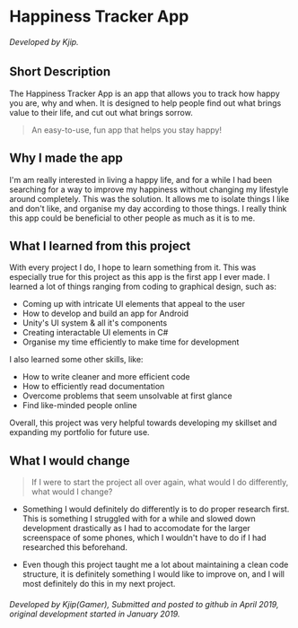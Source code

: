 # Happiness Tracker App
###### Developed by Kjip.

## Short Description
The Happiness Tracker App is an app that allows you to track how happy you are, why and when.
It is designed to help people find out what brings value to their life, and cut out what brings sorrow.
> An easy-to-use, fun app that helps you stay happy!

## Why I made the app
I'm am really interested in living a happy life, and for a while I had been searching for a way to improve my happiness without changing my lifestyle around completely. This was the solution. It allows me to isolate things I like and don't like, and organise my day according to those things. I really think this app could be beneficial to other people as much as it is to me.

## What I learned from this project
With every project I do, I hope to learn something from it. This was especially true for this project as this app is the first app I ever made.
I learned a lot of things ranging from coding to graphical design, such as:
- Coming up with intricate UI elements that appeal to the user
- How to develop and build an app for Android
- Unity's UI system & all it's components
- Creating interactable UI elements in C#
- Organise my time efficiently to make time for development

I also learned some other skills, like:
- How to write cleaner and more efficient code
- How to efficiently read documentation
- Overcome problems that seem unsolvable at first glance
- Find like-minded people online

Overall, this project was very helpful towards developing my skillset and expanding my portfolio for future use.

## What I would change
> If I were to start the project all over again, what would I do differently, what would I change?

- Something I would definitely do differently is to do proper research first. This is something I struggled with for a while and slowed down development drastically as I had to accomodate for the larger screenspace of some phones, which I wouldn't have to do if I had researched this beforehand.

- Even though this project taught me a lot about maintaining a clean code structure, it is definitely something I would like to improve on, and I will most definitely do this in my next project.



###### Developed by Kjip(Gamer), Submitted and posted to github in April 2019, original development started in January 2019.

